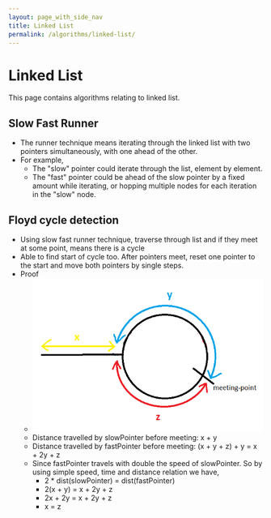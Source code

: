 ```yaml
---
layout: page_with_side_nav
title: Linked List
permalink: /algorithms/linked-list/
---
```


# Linked List
This page contains algorithms relating to linked list.

## Slow Fast Runner 
- The runner technique means iterating through the linked list with two pointers simultaneously, with one ahead of the other.
- For example, 
  - The "slow" pointer could iterate through the list, element by element.
  - The "fast" pointer could be ahead of the slow pointer by a fixed amount while iterating, or hopping multiple nodes for each iteration in the "slow" node.

## Floyd cycle detection
- Using slow fast runner technique, traverse through list and if they meet at some point, means there is a cycle
- Able to find start of cycle too. After pointers meet, reset one pointer to the start and move both pointers by single steps. 
- Proof
  - ![Floyd Cycle](/assets/images/floyd_cycle_finding.png)
  - Distance travelled by slowPointer before meeting: x + y
  - Distance travelled by fastPointer before meeting: (x + y + z) + y = x + 2y + z
  - Since fastPointer travels with double the speed of slowPointer. So by using simple speed, time and distance relation we have,
    - 2 * dist(slowPointer) = dist(fastPointer)
    - 2(x + y) = x + 2y + z
    - 2x + 2y = x + 2y + z
    - x = z